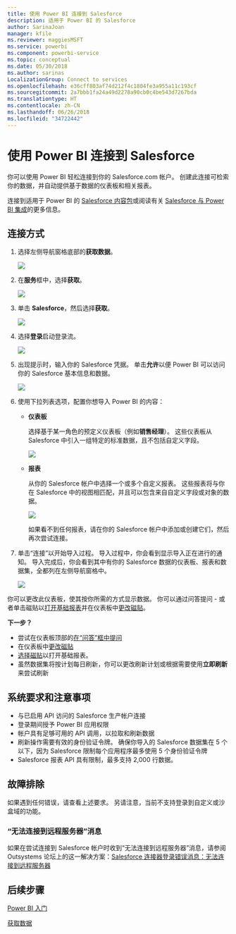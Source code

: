 ```yaml
---
title: 使用 Power BI 连接到 Salesforce
description: 适用于 Power BI 的 Salesforce
author: SarinaJoan
manager: kfile
ms.reviewer: maggiesMSFT
ms.service: powerbi
ms.component: powerbi-service
ms.topic: conceptual
ms.date: 05/30/2018
ms.author: sarinas
LocalizationGroup: Connect to services
ms.openlocfilehash: e36cff803af74d212f4c1804fe3a955a11c193cf
ms.sourcegitcommit: 2a7bbb1fa24a49d2278a90cb0c4be543d7267bda
ms.translationtype: HT
ms.contentlocale: zh-CN
ms.lasthandoff: 06/26/2018
ms.locfileid: "34722442"
---
```

# <a name="connect-to-salesforce-with-power-bi"></a>使用 Power BI 连接到 Salesforce
你可以使用 Power BI 轻松连接到你的 Salesforce.com 帐户。 创建此连接可检索你的数据，并自动提供基于数据的仪表板和相关报表。

连接到适用于 Power BI 的 [Salesforce 内容包](https://app.powerbi.com/getdata/services/salesforce)或阅读有关 [Salesforce 与 Power BI 集成](https://powerbi.microsoft.com/integrations/salesforce)的更多信息。

## <a name="how-to-connect"></a>连接方式
1. 选择左侧导航窗格底部的**获取数据**。
   
   ![](media/service-connect-to-salesforce/pbi_getdata.png) 
2. 在**服务**框中，选择**获取**。
   
   ![](media/service-connect-to-salesforce/pbi_getservices.png) 
3. 单击 **Salesforce**，然后选择**获取**。  
   
   ![](media/service-connect-to-salesforce/salesforce.png)
4. 选择**登录**启动登录流。
   
    ![](media/service-connect-to-salesforce/dialog.png)
5. 出现提示时，输入你的 Salesforce 凭据。 单击**允许**以便 Power BI 可以访问你的 Salesforce 基本信息和数据。
   
   ![](media/service-connect-to-salesforce/sf_authorize.png)
6. 使用下拉列表选项，配置你想导入 Power BI 的内容：
   
   * **仪表板**
     
     选择基于某一角色的预定义仪表板（例如**销售经理**）。 这些仪表板从 Salesforce 中引入一组特定的标准数据，且不包括自定义字段。
     
     ![](media/service-connect-to-salesforce/pbi_salesforcechooserole.png)
   * **报表**
     
     从你的 Salesforce 帐户中选择一个或多个自定义报表。 这些报表将与你在 Salesforce 中的视图相匹配，并且可以包含来自自定义字段或对象的数据。
     
     ![](media/service-connect-to-salesforce/pbi_salesforcereports.png)
     
     如果看不到任何报表，请在你的 Salesforce 帐户中添加或创建它们，然后再次尝试连接。
7. 单击“连接”以开始导入过程。 导入过程中，你会看到显示导入正在进行的通知。 导入完成后，你会看到其中有你的 Salesforce 数据的仪表板、报表和数据集，全都列在左侧导航窗格中。
   
   ![](media/service-connect-to-salesforce/pbi_getdatasalesforcedash.png)

你可以更改此仪表板，使其按你所需的方式显示数据。 你可以通过问答提问 - 或者单击磁贴以[打开基础报表](service-dashboard-tiles.md)并在仪表板中[更改磁贴](service-dashboard-edit-tile.md)。

**下一步？**

* 尝试在仪表板顶部的[在“问答”框中提问](power-bi-q-and-a.md)
* 在仪表板中[更改磁贴](service-dashboard-edit-tile.md)
* [选择磁贴](service-dashboard-tiles.md)以打开基础报表。
* 虽然数据集将按计划每日刷新，你可以更改刷新计划或根据需要使用**立即刷新**来尝试刷新

## <a name="system-requirements-and-considerations"></a>系统要求和注意事项
- 与已启用 API 访问的 Salesforce 生产帐户连接
- 登录期间授予 Power BI 应用权限
- 帐户具有足够可用的 API 调用，以拉取和刷新数据
- 刷新操作需要有效的身份验证令牌。 确保你导入的 Salesforce 数据集在 5 个以下，因为 Salesforce 限制每个应用程序最多使用 5 个身份验证令牌
- Salesforce 报表 API 具有限制，最多支持 2,000 行数据。


## <a name="troubleshooting"></a>故障排除
如果遇到任何错误，请查看上述要求。 另请注意，当前不支持登录到自定义或沙盒域的功能。

### <a name="unable-to-connect-to-the-remote-server-message"></a>“无法连接到远程服务器”消息

如果在尝试连接到 Salesforce 帐户时收到“无法连接到远程服务器”消息，请参阅 Outsystems 论坛上的这一解决方案：[Salesforce 连接器登录错误消息：无法连接到远程服务器](https://www.outsystems.com/forums/Forum_TopicView.aspx?TopicId=17674&TopicName=log-in-error-message-unable-to-connect-to-the-remote-server&)


## <a name="next-steps"></a>后续步骤
[Power BI 入门](service-get-started.md)

[获取数据](service-get-data.md)

